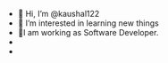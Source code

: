 - 👋 Hi, I’m @kaushal122
- 👀 I’m interested in learning new things
- 🌱I am working as Software Developer.
-
-

<!---
kaushal122/kaushal122 is a ✨ special ✨ repository because its `README.md` (this file) appears on your GitHub profile.
You can click the Preview link to take a look at your changes.
--->
